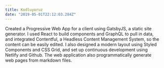 ```yaml
---
title: Kodluyoruz
date: "2019-05-01T22:12:03.284Z"
---
```


Created a Progressive Web App for a client using GatsbyJS, a static site generator. I used React to build components and GraphQL to pull in data, and integrated Contentful, a Headless Content Management System, so the content can be easily edited. I also designed a modern layout using Styled Components and CSS Grid, and set up continuous development using Netlify and Github. The web application also programmatically generate web pages from markdown files.
